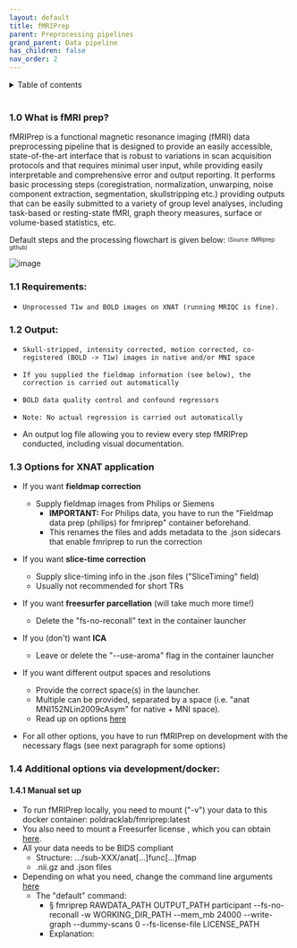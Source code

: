 ```yaml
---
layout: default
title: fMRIPrep
parent: Preprocessing pipelines
grand_parent: Data pipeline
has_children: false
nav_order: 2
---
```



<details markdown="block">
  <summary>
    Table of contents
  </summary>
  {: .text-delta }
1. TOC
{:toc}
</details>

<br/>	


### 1.0 What is fMRI prep?
fMRIPrep is a functional magnetic resonance imaging (fMRI) data preprocessing pipeline that is designed to provide an easily accessible, state-of-the-art interface that is robust to variations in scan acquisition protocols and that requires minimal user input, while providing easily interpretable and comprehensive error and output reporting. It performs basic processing steps (coregistration, normalization, unwarping, noise component extraction, segmentation, skullstripping etc.) providing outputs that can be easily submitted to a variety of group level analyses, including task-based or resting-state fMRI, graph theory measures, surface or volume-based statistics, etc.

Default steps and the processing flowchart is given below: <sup><sub>(Source: fMRIprep github)</sub></sup>

![image](https://user-images.githubusercontent.com/40626584/215732715-49fd209d-f29d-4b40-b4b1-2644027921f0.png)

### 1.1 Requirements:
-     Unprocessed T1w and BOLD images on XNAT (running MRIQC is fine).

### 1.2 Output:
-     Skull-stripped, intensity corrected, motion corrected, co-registered (BOLD -> T1w) images in native and/or MNI space 
-     If you supplied the fieldmap information (see below), the correction is carried out automatically 
-     BOLD data quality control and confound regressors 
-     Note: No actual regression is carried out automatically 
- An output log file allowing you to review every step fMRIPrep conducted, including visual documentation.

### 1.3 Options for XNAT application
- If you want **fieldmap correction** 
  - Supply fieldmap images from Philips or Siemens 
    - **IMPORTANT:** For Philips data, you have to run the "Fieldmap data prep (philips) for fmriprep" container beforehand.
    - This renames the files and adds metadata to the .json sidecars that enable fmriprep to run the correction 
- If you want **slice-time correction** 
  - Supply slice-timing info in the .json files ("SliceTiming" field) 
  - Usually not recommended for short TRs 
- If you want **freesurfer parcellation** (will take much more time!) 
  - Delete the "fs-no-reconall" text in the container launcher 
- If you (don't) want **ICA** 
  - Leave or delete the "--use-aroma" flag in the container launcher 
- If you want different output spaces and resolutions 
  - Provide the correct space(s) in the launcher.
  - Multiple can be provided, separated by a space (i.e. "anat MNI152NLin2009cAsym" for native + MNI space).
  - Read up on options [here](https://fmriprep.org/en/stable/spaces.html)
 
- For all other options, you have to run fMRIPrep on development with the necessary flags (see next paragraph for some options) 

### 1.4 Additional options via development/docker:
#### 1.4.1 Manual set up
- To run fMRIPrep locally, you need to mount ("-v") your data to this docker container: poldracklab/fmriprep:latest
- You also need to mount a Freesurfer license , which you can obtain [here](https://surfer.nmr.mgh.harvard.edu/fswiki/License).
- All your data needs to be BIDS compliant
  - Structure: .../sub-XXX/anat[...]func[...]fmap
  - .nii.gz and .json files
- Depending on what you need, change the command line arguments [here](https://fmriprep.org/en/stable/usage.html)
  - The "default" command:
    - § fmriprep RAWDATA_PATH OUTPUT_PATH participant --fs-no-reconall -w WORKING_DIR_PATH --mem_mb 24000 --write-graph --dummy-scans 0 --fs-license-file LICENSE_PATH
    - Explanation:
				
